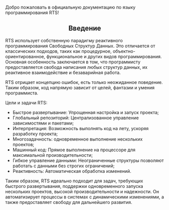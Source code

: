 Добро пожаловать в официальную документацию по языку программирования RTS!

<h2 align="center">Введение</h2>

RTS использует собственную парадигму реактивного программирования 
Свободных Структур Данных. Это отличается от классических подходов, 
таких как процедурное, объектно-ориентированное, функциональное и других 
видов программирования. Основная особенность заключается в том, 
что программисту предоставляется свобода написания любых структур данных, 
их реактивное взаимодействие и безаварийная работа.

RTS отрицает концепцию ошибок, есть только неожиданное поведение. 
Таким образом, код напрямую зависит от целей, фантазии и умения программиста.

Цели и задачи RTS:

* Быстрое развертывание: Упрощенная настройка и запуск проекта;
* Глобальный репозиторий: Централизованное управление зависимостями и пакетами;
* Интерпретация: Возможность выполнять код на лету, ускоряя разработку проекта;
* Многозадачность: одновременное выполнение нескольких проектов;
* Машинный код: Прямое выполнение на процессоре для максимальной производительности;
* Гибкое управление данными: Неограниченные структуры позволяют работать с данными без строгих ограничений;
* Реактивность: Автоматическая обработка изменений.

Таким образом, RTS идеально подходит для задач, требующих быстрого развертывания, 
поддержки одновременного запуска нескольких проектов, высокой производительности 
и надежности. Он автоматизирует процессы в системах с динамическими изменениями, 
а также предоставляет свободу для дальнейшего развития.